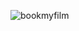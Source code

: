 ![bookmyfilm](https://github.com/mateen27/BookMyFilm/assets/136830885/ce8b655d-7917-441c-b227-fea5f663c495)
